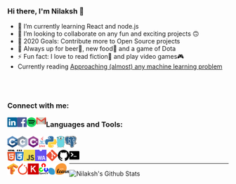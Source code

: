 ### Hi there, I'm Nilaksh 👋

- 🌱 I’m currently learning React and node.js
- 👯 I’m looking to collaborate on any fun and exciting projects 🙃
- 🥅 2020 Goals: Contribute more to Open Source projects
- 💬 Always up for beer🍺, new food🍔 and a game of Dota
- ⚡ Fun fact: I love to read fiction📕 and play video games🎮
- Currently reading [Approaching (almost) any machine learning problem](https://www.amazon.in/Approaching-Almost-Machine-Learning-Problem-ebook/dp/B089P13QHT)

<br />
<br />

### Connect with me:

[<img align="left" alt="LinkedIn" width="22px" src="https://raw.githubusercontent.com/nilax97/nilax97/master/logos/linkedin.svg" />](https://www.linkedin.com/in/nilaksh97/)
[<img align="left" alt="Facebook" width="22px" src="https://raw.githubusercontent.com/nilax97/nilax97/master/logos/facebook.svg" />](https://www.facebook.com/nilax97/)
[<img align="left" alt="Spotify" width="22px" src="https://raw.githubusercontent.com/nilax97/nilax97/master/logos/spotify.png" />](https://open.spotify.com/user/12121324612?si=UxWL_2LfTCGbPT4-SAD1OQ)
[<img align="left" alt="Gmail" width="22px" src="https://raw.githubusercontent.com/nilax97/nilax97/master/logos/gmail.png" />](mailto:agarwal.nilaksh@gmail.com)

### Languages and Tools:

[<img align="left" alt="C++" height="26px" src="https://raw.githubusercontent.com/nilax97/nilax97/master/logos/c%2B%2B.png" />](https://github.com/nilax97?tab=repositories&q=&type=&language=c%2B%2B)
[<img align="left" alt="C" height="26px" src="https://raw.githubusercontent.com/nilax97/nilax97/master/logos/c.svg" />](https://github.com/nilax97?tab=repositories&q=&type=&language=c)
[<img align="left" alt="C#" height="26px" src="https://raw.githubusercontent.com/nilax97/nilax97/master/logos/c%23.svg" />](https://github.com/nilax97?tab=repositories&q=&type=&language=c%23)
[<img align="left" alt="Java" height="26px" src="https://raw.githubusercontent.com/nilax97/nilax97/master/logos/java.png" />](https://github.com/nilax97?tab=repositories&q=&type=&language=java)
[<img align="left" alt="Python" height="26px" src="https://raw.githubusercontent.com/nilax97/nilax97/master/logos/python.png" />](https://github.com/nilax97?tab=repositories&q=&type=&language=python)
[<img align="left" alt="golang" height="26px" src="https://raw.githubusercontent.com/nilax97/nilax97/master/logos/golang.png" />](https://github.com/nilax97?tab=repositories&q=&type=&language=go)
[<img align="left" alt="postgresql" height="26px" src="https://raw.githubusercontent.com/nilax97/nilax97/master/logos/postgresql.png" />](hhttps://github.com/nilax97/DBMS-Assignments)

<br />

[<img align="left" alt="HTML" height="26px" src="https://raw.githubusercontent.com/nilax97/nilax97/master/logos/html.svg" />](https://github.com/nilax97?tab=repositories&q=&type=&language=html)
[<img align="left" alt="CSS" height="26px" src="https://raw.githubusercontent.com/nilax97/nilax97/master/logos/css.png" />](https://github.com/nilax97?tab=repositories&q=&type=&language=css)
[<img align="left" alt="Javascript" height="26px" src="https://raw.githubusercontent.com/nilax97/nilax97/master/logos/javascript.svg" />](https://github.com/nilax97?tab=repositories&q=&type=&language=javascript)
[<img align="left" alt="Webassembly" height="26px" src="https://raw.githubusercontent.com/nilax97/nilax97/master/logos/web-assembly.png" />](https://github.com/nilax97?tab=repositories&q=&type=&language=webassembly)
[<img align="left" alt="git" height="26px" src="https://raw.githubusercontent.com/nilax97/nilax97/master/logos/git.png" />](https://github.com/nilax97?tab=repositories)
[<img align="left" alt="github" height="26px" src="https://raw.githubusercontent.com/nilax97/nilax97/master/logos/github.png" />](https://github.com/nilax97?tab=repositories)
[<img align="left" alt="terminal" height="26px" src="https://raw.githubusercontent.com/nilax97/nilax97/master/logos/terminal.jpg" />](https://github.com/nilax97?tab=repositories)

<br />

[<img align="left" alt="tensorflow" height="26px" src="https://raw.githubusercontent.com/nilax97/nilax97/master/logos/tensorflow.png" />](https://github.com/nilax97?tab=repositories)
[<img align="left" alt="pytorch" height="26px" src="https://raw.githubusercontent.com/nilax97/nilax97/master/logos/pytorch.png" />](https://github.com/nilax97?tab=repositories)
[<img align="left" alt="keras" height="26px" src="https://raw.githubusercontent.com/nilax97/nilax97/master/logos/keras.jpg" />](https://github.com/nilax97?tab=repositories)
[<img align="left" alt="opencv" height="26px" src="https://raw.githubusercontent.com/nilax97/nilax97/master/logos/opencv.png" />](https://github.com/nilax97?tab=repositories)
[<img align="left" alt="sklearn" height="26px" src="https://raw.githubusercontent.com/nilax97/nilax97/master/logos/sklearn.png" />](https://github.com/nilax97?tab=repositories)

---

<!-- ### Spotify Playing 🎧
[<img src="https://now-playing-codestackr.vercel.app/api/spotify-playing" alt="Nilaksh's Spotify Playing" width="350" />](https://open.spotify.com/user/swyqyimdc12jajde4vpwd2x1b) -->

  <img align="left" alt="Nilaksh's Github Stats" src="https://github-readme-stats.vercel.app/api?username=nilax97&show_icons=true&hide_border=true" />


